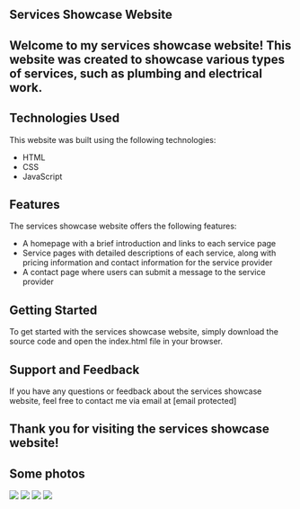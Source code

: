 ## Services Showcase Website
## Welcome to my services showcase website! This website was created to showcase various types of services, such as plumbing and electrical work.

## Technologies Used
This website was built using the following technologies:

- HTML
- CSS
- JavaScript

## Features
The services showcase website offers the following features:

- A homepage with a brief introduction and links to each service page
- Service pages with detailed descriptions of each service, along with pricing information and contact information for the service provider
- A contact page where users can submit a message to the service provider

## Getting Started
To get started with the services showcase website, simply download the source code and open the index.html file in your browser.

## Support and Feedback
If you have any questions or feedback about the services showcase website, feel free to contact me via email at [email protected]

## Thank you for visiting the services showcase website!

## Some photos

![ ](https://cdn.discordapp.com/attachments/799738204634218516/1068277030824706169/image.png)
![ ](https://cdn.discordapp.com/attachments/799738204634218516/1068277103818182727/image.png)
![ ](https://cdn.discordapp.com/attachments/799738204634218516/1068277129369895113/image.png)
![ ](https://cdn.discordapp.com/attachments/799738204634218516/1068277217039241226/image.png)
